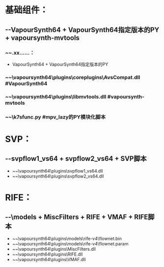 # 基础组件：
## --VapourSynth64 + VapourSynth64指定版本的PY + vapoursynth-mvtools

### ~~\.xx......：
* VapourSynth64 + VapourSynth64指定版本的PY

### ~~\vapoursynth64\plugins\coreplugins\AvsCompat.dll #VapourSynth64
### ~~\vapoursynth64\plugins\libmvtools.dll #vapoursynth-mvtools
### ~~\k7sfunc.py #mpv_lazy的PY模块化脚本


# SVP：
## --svpflow1_vs64 + svpflow2_vs64 + SVP脚本
* ~~\vapoursynth64\plugins\svpflow1_vs64.dll
* ~~\vapoursynth64\plugins\svpflow2_vs64.dll

# RIFE：
## --\models + MiscFilters + RIFE + VMAF + RIFE脚本
* ~~\vapoursynth64\plugins\models\rife-v4\flownet.bin
* ~~\vapoursynth64\plugins\models\rife-v4\flownet.param
* ~~\vapoursynth64\plugins\MiscFilters.dll
* ~~\vapoursynth64\plugins\RIFE.dll
* ~~\vapoursynth64\plugins\VMAF.dll
